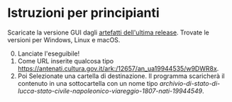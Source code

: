 # Istruzioni per principianti

Scaricate la versione GUI dagli [artefatti dell'ultima release](https://github.com/gcerretani/antenati/releases/tag/latest). Trovate le versioni per Windows, Linux e macOS.

0. Lanciate l'eseguibile!
1. Come URL inserite qualcosa tipo https://antenati.cultura.gov.it/ark:/12657/an_ua19944535/w9DWR8x.
2. Poi Selezionate una cartella di destinazione. Il programma scaricherà il contenuto in una sottocartella con un nome tipo *archivio-di-stato-di-lucca-stato-civile-napoleonico-viareggio-1807-nati-19944549*.
